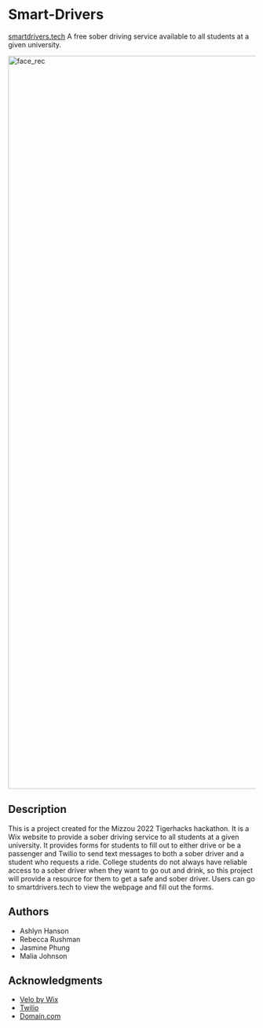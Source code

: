 # Smart-Drivers
[smartdrivers.tech](smartdrivers.tech)
A free sober driving service available to all students at a given university.

<img width="1489" alt="face_rec" src="https://user-images.githubusercontent.com/44590338/138945795-20048000-8234-4f18-af1d-428d4ea5192e.png">

## Description

This is a project created for the Mizzou 2022 Tigerhacks hackathon. It is a Wix website to provide a sober driving service to all students at a given university. It provides forms for students to fill out to either drive or be a passenger and Twilio to send text messages to both a sober driver and a student who requests a ride.
College students do not always have reliable access to a sober driver when they want to go out and drink, so this project will provide a resource for them to get a safe and sober driver.
Users can go to smartdrivers.tech to view the webpage and fill out the forms.

## Authors
* Ashlyn Hanson
* Rebecca Rushman
* Jasmine Phung
* Malia Johnson

## Acknowledgments

* [Velo by Wix](https://www.wix.com/velo)
* [Twilio](https://www.twilio.com/)
* [Domain.com](https://www.domain.com/)
